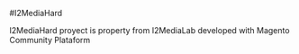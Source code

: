 #I2MediaHard

I2MediaHard proyect is property from I2MediaLab developed with Magento Community Plataform
